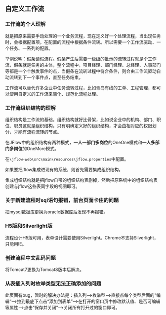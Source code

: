 ## 自定义工作流

### 工作流的个人理解

就是把原来需要手动处理的一个业务流程，现在定义好一个处理流程，当出现任务时，会根据配置项，在配置的流程中根据条件流转。所以需要一个工作流驱动、一个任务、一系列的配置。

举例说明：假条请假流程。假条产生后需要一级级的批示的流转过程就是个工作流，假条就是任务的主体，整个流程中，项目经理、部门经理、总经理、人事部门等都是一个个触发事件的点，当假条在流转过程中符合条件，则会由工作流驱动自动流转到下一个事件点，直至任务结束。

工作流可以替代许多企业中任务流转过程，比如青岛有线的工单、工程管理，都可以使用自定义的工作流来简化、规范化流程处理。

### 工作流组织结构的理解

组织结构是工作流的基础。组织结构就好比骨架，比如说企业中的机构、部门、职位、职员这就是组织结构，只有明确定义好的组织结构，才会由相对应的权限划分，才能有流程流转的节点。

在JFlow中的组织结构有两种模式，**一人一部门多岗位**的OneOne模式和**一人多部门多岗位**的OneMore模式。

在`\jflow-web\src\main\resources\jflow.properties`中配置。

如果要把jflow集成进现有的系统，则首先需要集成组织结构。

集成组织结构就是把jflow自带的组织结构表删掉，然后把原系统中的组织结构表创建与jflow这些表同字段的视图即可。

### 关于新建流程时sql语句报错，前台页面卡住的问题

把mysql数据库更换为oracle数据库后发现不再报错。

### H5版和Silverlight版

流程设计H5版可用，表单设计需要使用Silverlight。Chrome不支持Silverlight，只能用IE。

### 创建流程中文乱码问题

将Tomcat7更换为Tomcat8版本后解决。

### 从表插入列时枚举类型无法正确添加的问题

此页面有bug，暂时的解决办法是：插入列-->枚举型-->直接点每个类型后面的“编辑”-->拉到最底下点击“添加到表单”-->在打开的窗口页中修改默认值、是否可编辑等属性-->点击“保存并关闭”-->关闭所有打开过的窗口即可。

